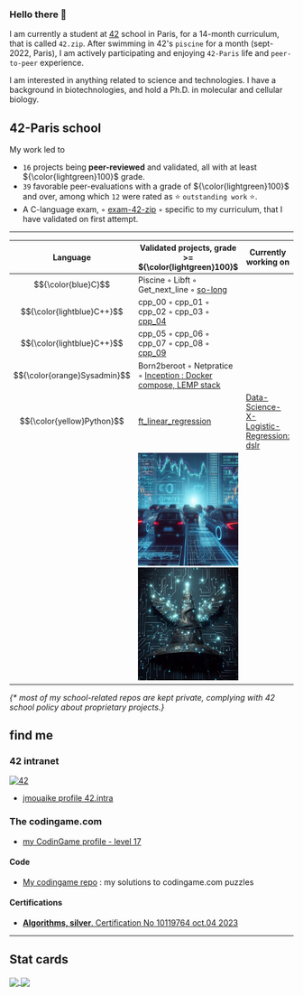 ### Hello there 👋

<!--
**shameleon/shameleon** is a ✨ _special_ ✨ repository because its `README.md` (this file) appears on your GitHub profile.

Here are some ideas to get you started:

- 🔭 I’m currently working on ...
- 🌱 I’m currently learning ...
- 👯 I’m looking to collaborate on ...
- 🤔 I’m looking for help with ...
- 💬 Ask me about ...
- 📫 How to reach me: ...
- 😄 Pronouns: ...
- ⚡ Fun fact: ...
[![Gmail](https://img.shields.io/badge/Gmail-D14836?style=for-the-badge&logo=gmail&logoColor=white)]()
[![Discord](https://img.shields.io/badge/Discord-%235865F2.svg?style=for-the-badge&logo=discord&logoColor=white)]()
-->

I am currently a student at [42](https://www.42network.org/) school in Paris, for a 14-month curriculum, that is called ```42.zip```.
After swimming in 42's ```piscine``` for a month (sept-2022, Paris),
I am actively participating and enjoying ```42-Paris``` life and ```peer-to-peer``` experience.

I am interested in anything related to science and technologies.
I have a background in biotechnologies, and hold a Ph.D. in molecular and cellular biology.

<!--

-->

## 42-Paris school

My work led to
* `16` projects being **peer-reviewed** and validated, all with at least ${\color{lightgreen}100}$ grade.
* `39` favorable peer-evaluations with a grade of ${\color{lightgreen}100}$ and over, among which `12` were rated as ⭐ `outstanding work` ⭐.
* A C-language exam, ◦ [exam-42-zip](https://github.com/shameleon/exam-42-zip) ◦ specific to my curriculum, that I have validated on first attempt.

***
| Language     | Validated projects, grade >=  ${\color{lightgreen}100}$  | Currently working on |
| ------ |-------------------------------------------|-----|
|$${\color{blue}C}$$| Piscine ◦ Libft ◦ Get_next_line ◦ [so-long](https://github.com/shameleon/so_long_project)||
|$${\color{lightblue}C++}$$| cpp_00 ◦ cpp_01 ◦ cpp_02 ◦ cpp_03 ◦ [cpp_04](https://github.com/shameleon//cpp_module_04)||
|$${\color{lightblue}C++}$$| cpp_05 ◦ cpp_06 ◦ cpp_07 ◦ cpp_08 ◦ [cpp_09](https://github.com/shameleon//cpp_module_09)||
|$${\color{orange}Sysadmin}$$| Born2beroot ◦ Netpratice ◦ [Inception : Docker compose, LEMP stack](https://github.com/shameleon//inception-42)||
|$${\color{yellow}Python}$$| [ft_linear_regression](https://github.com/shameleon//ft_linear_regression) | [Data-Science-X-Logistic-Regression: dslr](https://github.com/shameleon//dslr-42) |
||<img src="https://github.com/shameleon/ft_linear_regression/blob/main/screenshots/bing-ft_linear_regression.jpg?raw=true" alt="ML sorting hat"  width=200px height=200px> <img src="https://github.com/shameleon/dslr-42/blob/main/screenshots/bing-dslr-electroning-hat.jpg??raw=true" alt="ML sorting hat" width=200px height=200px>||

_{* most of my school-related repos are kept private, complying with 42 school policy about proprietary projects.}_

<!---
|Project | | stack |
| ------ |:-----:|-----|
|[dslr](https://github.com/shameleon//dslr-42) |<img src="https://github.com/shameleon/dslr-42/blob/main/screenshots/bing-dslr-electroning-hat.jpg??raw=true" alt="ML sorting hat" width=25% height=25%>|Python, data|
 <img src="https://github.com/shameleon/shameleon/assets/112470438/d90d983c-f60d-4171-87bf-303b3bbf3929" alt="so-long-screen-detail"  width=200px height=200px> 
-->

## find me

### 42 intranet
[![42](https://42.fr/wp-content/uploads/2021/05/42-Final-sigle-seul.svg)](https://42.fr)

* [jmouaike profile 42.intra](https://profile.intra.42.fr/users/jmouaike)

### The codingame.com

* [my CodinGame profile - level 17](https://www.codingame.com/profile/eecc172724a1795985fdd230c13ec0e32605155)

#### Code

* [My codingame repo](./codingame) : my solutions to codingame.com puzzles

#### Certifications

*  [**Algorithms, silver**. Certification No 10119764 oct.04 2023](https://www.codingame.com/certification/PYzoUvkanjpLz5jOsH85UA)

***

## Stat cards

<a href="https://github.com/anuraghazra/github-readme-stats">
  <img height=200 align="center" src="https://github-readme-stats.vercel.app/api?username=shameleon" />
</a>
<a href="https://github.com/anuraghazra/convoychat">
  <img height=200 align="center" src="https://github-readme-stats.vercel.app/api/top-langs?username=shameleon&layout=compact&langs_count=8&card_width=320" />
</a>

<!--
[README stats](https://gh-stats-gen.vercel.app/)
-->


